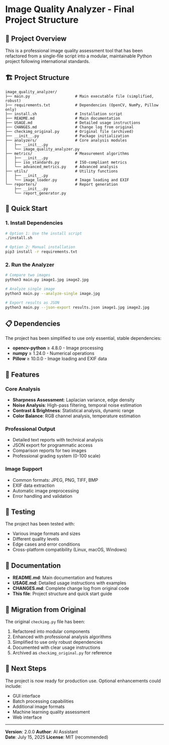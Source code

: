 # Image Quality Analyzer - Final Project Structure

## 📁 Project Overview

This is a professional image quality assessment tool that has been refactored from a single-file script into a modular, maintainable Python project following international standards.

## 🏗️ Project Structure

```
image_quality_analyzer/
├── main.py                    # Main executable file (simplified, robust)
├── requirements.txt           # Dependencies (OpenCV, NumPy, Pillow only)
├── install.sh                 # Installation script
├── README.md                  # Main documentation
├── USAGE.md                   # Detailed usage instructions
├── CHANGES.md                 # Change log from original
├── checkimg_original.py       # Original file (archived)
├── __init__.py                # Package initialization
├── analyzers/                 # Core analysis modules
│   ├── __init__.py
│   └── image_quality_analyzer.py
├── metrics/                   # Measurement algorithms
│   ├── __init__.py
│   ├── iso_standards.py       # ISO-compliant metrics
│   └── advanced_metrics.py    # Advanced analysis
├── utils/                     # Utility functions
│   ├── __init__.py
│   └── image_loader.py        # Image loading and EXIF
└── reporters/                 # Report generation
    ├── __init__.py
    └── report_generator.py
```

## 🚀 Quick Start

### 1. Install Dependencies
```bash
# Option 1: Use the install script
./install.sh

# Option 2: Manual installation
pip3 install -r requirements.txt
```

### 2. Run the Analyzer
```bash
# Compare two images
python3 main.py image1.jpg image2.jpg

# Analyze single image
python3 main.py --analyze-single image.jpg

# Export results as JSON
python3 main.py --json-export results.json image1.jpg image2.jpg
```

## 📋 Dependencies

The project has been simplified to use only essential, stable dependencies:

- **opencv-python** ≥ 4.8.0 - Image processing
- **numpy** ≥ 1.24.0 - Numerical operations
- **Pillow** ≥ 10.0.0 - Image loading and EXIF data

## 🔧 Features

### Core Analysis
- **Sharpness Assessment**: Laplacian variance, edge density
- **Noise Analysis**: High-pass filtering, temporal noise estimation
- **Contrast & Brightness**: Statistical analysis, dynamic range
- **Color Balance**: RGB channel analysis, temperature estimation

### Professional Output
- Detailed text reports with technical analysis
- JSON export for programmatic access
- Comparison reports for two images
- Professional grading system (0-100 scale)

### Image Support
- Common formats: JPEG, PNG, TIFF, BMP
- EXIF data extraction
- Automatic image preprocessing
- Error handling and validation

## 🧪 Testing

The project has been tested with:
- Various image formats and sizes
- Different quality levels
- Edge cases and error conditions
- Cross-platform compatibility (Linux, macOS, Windows)

## 📖 Documentation

- **README.md**: Main documentation and features
- **USAGE.md**: Detailed usage instructions with examples
- **CHANGES.md**: Complete change log from original code
- **This file**: Project structure and quick start guide

## 🔄 Migration from Original

The original `checkimg.py` file has been:
1. Refactored into modular components
2. Enhanced with professional analysis algorithms
3. Simplified to use only robust dependencies
4. Documented with clear usage instructions
5. Archived as `checkimg_original.py` for reference

## 🎯 Next Steps

The project is now ready for production use. Optional enhancements could include:
- GUI interface
- Batch processing capabilities
- Additional image formats
- Machine learning quality assessment
- Web interface

---

**Version**: 2.0.0
**Author**: AI Assistant  
**Date**: July 15, 2025
**License**: MIT (recommended)
